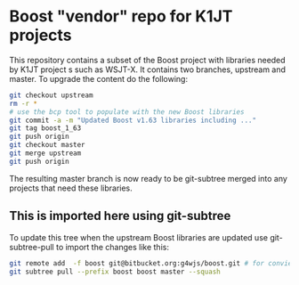 Boost "vendor" repo for K1JT projects
=====================================

This repository contains a subset of the Boost project with libraries
needed by K1JT project s such as WSJT-X. It contains two branches,
upstream and master. To upgrade the content do the following:

```bash
git checkout upstream
rm -r *
# use the bcp tool to populate with the new Boost libraries
git commit -a -m "Updated Boost v1.63 libraries including ..."
git tag boost_1_63
git push origin
git checkout master
git merge upstream
git push origin
```

The resulting master branch is now ready to be git-subtree merged into
any projects that need these libraries.

This is imported here using git-subtree
---------------------------------------

To update this tree when the upstream Boost libraries are updated use
git-subtree-pull to import the changes like this:

```bash
git remote add  -f boost git@bitbucket.org:g4wjs/boost.git # for convienence
git subtree pull --prefix boost boost master --squash
```